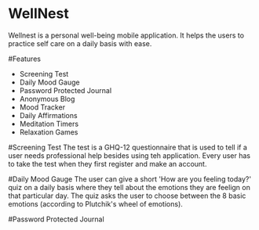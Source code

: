 # WellNest
Wellnest is a personal well-being mobile application. It helps the users to practice self care on a daily basis with ease.

#Features
- Screening Test
- Daily Mood Gauge
- Password Protected Journal
- Anonymous Blog
- Mood Tracker
- Daily Affirmations
- Meditation Timers
- Relaxation Games

#Screening Test
The test is a GHQ-12 questionnaire that is used to tell if a user needs professional help besides using teh application. Every user has to take the test when they first register and make an account.

#Daily Mood Gauge
The user can give a short 'How are you feeling today?' quiz on a daily basis where they tell about the emotions they are feelign on that particular day. The quiz asks the user to choose between the 8 basic emotions (according to Plutchik's wheel of emotions).

#Password Protected Journal
